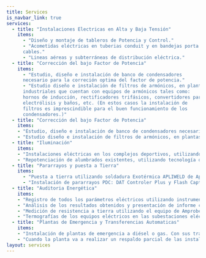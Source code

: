 ```yaml
---
title: Services
is_navbar_link: true
services:
  - title: "Instalaciones Electricas en Alta y Baja Tensión"
    items:
      - "Diseño y montaje de tableros de Potencia y Control."
      - "Acometidas eléctricas en tuberias conduit y en bandejas porta
      cables."
      - "Lineas aéreas y subterráneas de distribución eléctrica."
  - title: "Corrección del bajo Factor de Potencia"
    items:
      - "Estudio, diseño e instalación de banco de condensadores
      necesario para la correción optima del factor de potencia."
      - "Estudio diseño e instalación de filtros de armónicos, en plantas
      industriales que cuentan con equipos de armónicos tales como:
      hornos de inducción, rectificadores trifásicos, convertidores para
      electrólisis y baños, etc. (En estos casos la instalación de
      filtros es imprescindible para el buen funcionamiento de los
      condensadores.)"
  - title: "Corrección del bajo Factor de Potencia"
    items:
    - "Estudio, diseño e instalación de banco de condensadores necesario  para la corrección optima del factor de potencia."
    - "Estudio diseño e instalación de filtros de armónicos, en plantas  industriales que cuentan con equipos generadores de armónicos  tales como: hornos de inducción, rectificadores trifásicos,  convertidores para electrólisis y baños etc. (En estos casos la  instalación de filtros es imprescindible para el buen  funcionamiento de los condensadores.)"
  - title: "Iluminación"
    items:
    - "Instalaciones eléctricas en los complejos deportivos, utilizando los equipos de la reconocida marca Italiana FAEL LUCE, www.faelluce.com."
    - "Repotenciación de alumbrados existentes, utilizando tecnología de punta, logrando el ahorro de energía."
  - title: "Pararrayos y puesta a Tierra"
    items:
      - "Puesta a tierra utilizando soldadura Exotérmica APLIWELD de Aplicaciones Tecnológicas S.A."
      - "Instalación de pararrayos PDC: DAT Controler Plus y Flash Captor de Aplicaciones Tecnológicas S.A. que cuentan con Certificados de Garantía de laboratorios Europeos y Americanos que certifican su funcionamiento, inclusive en las peores condiciones: descargas eléctricas en plena lluvia."
  - title: "Auditoria Energética"
    items:
    - "Registro de todos los parámetros eléctricos utilizando instrumentos digitales de Amprobe DM-III, con sus pinzas amperimétricas tipo flex."
    - "Análisis de los resultados obtenidos y presentación de informe con recomendaciones técnicas."
    - "Medición de resistencia a tierra utilizando el equipo de Amprobe GP-2 Geo Test."
    - "Termografías de los equipos eléctricos en las subestaciones eléctricas, utilizando equipos de FLIR www.flir.com, para utilizarlos en el mantenimiento predictivo y correctivo."
  - title: "Plantas de Emergencia y Transferencias Automaticas"
    items:
    - "Instalación de plantas de emergencia a diésel o gas. Con sus transferencias manual o automática."
    - "Cuando la planta va a realizar un respaldo parcial de las instalaciones se realiza el estudio e implementación de un tablero de cargas preferenciales que será alimentado por la planta de emergencia."
layout: services
---
```

